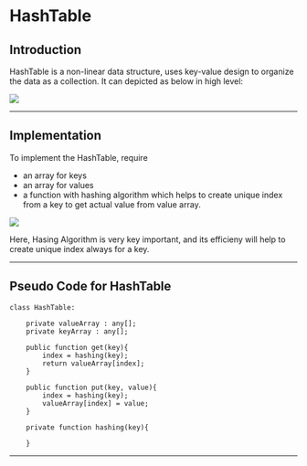 # HashTable
## Introduction
HashTable is a non-linear data structure, uses key-value design to organize the data as a collection. It can depicted as below in high level: 

![](https://amvijay.github.io/images/20200906-hashtable-1.jpg)

---

## Implementation
To implement the HashTable, require 
* an array for keys
* an array for values 
* a function with hashing algorithm which helps to create unique index from a key to get actual value from value array. 

![](https://amvijay.github.io/images/20200906-hashtable-2.jpg)

Here, Hasing Algorithm is very key important, and its efficieny will help to create unique index always for a key. 

---

## Pseudo Code for HashTable

```
class HashTable: 

    private valueArray : any[];
    private keyArray : any[];

    public function get(key){
        index = hashing(key);
        return valueArray[index];
    }

    public function put(key, value){
        index = hashing(key);
        valueArray[index] = value;
    }

    private function hashing(key){

    }

```



---